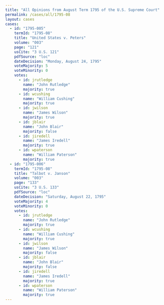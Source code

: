 ```yaml
---
title: "All Opinions from August Term 1795 of the U.S. Supreme Court"
permalink: /cases/all/1795-08
layout: cases
cases:
  - id: "1795-005"
    termId: "1795-08"
    title: "United States v. Peters"
    volume: "003"
    page: "121"
    usCite: "3 U.S. 121"
    pdfSource: "loc"
    dateDecision: "Monday, August 24, 1795"
    voteMajority: 5
    voteMinority: 0
    votes:
      - id: jrutledge
        name: "John Rutledge"
        majority: true
      - id: wcushing
        name: "William Cushing"
        majority: true
      - id: jwilson
        name: "James Wilson"
        majority: true
      - id: jblair
        name: "John Blair"
        majority: false
      - id: jiredell
        name: "James Iredell"
        majority: true
      - id: wpaterson
        name: "William Paterson"
        majority: true
  - id: "1795-006"
    termId: "1795-08"
    title: "Talbot v. Janson"
    volume: "003"
    page: "133"
    usCite: "3 U.S. 133"
    pdfSource: "loc"
    dateDecision: "Saturday, August 22, 1795"
    voteMajority: 4
    voteMinority: 0
    votes:
      - id: jrutledge
        name: "John Rutledge"
        majority: true
      - id: wcushing
        name: "William Cushing"
        majority: true
      - id: jwilson
        name: "James Wilson"
        majority: false
      - id: jblair
        name: "John Blair"
        majority: false
      - id: jiredell
        name: "James Iredell"
        majority: true
      - id: wpaterson
        name: "William Paterson"
        majority: true
---
```

